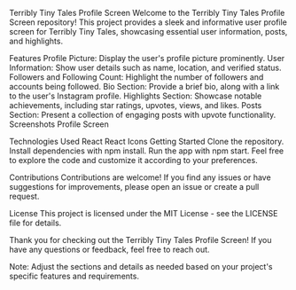 Terribly Tiny Tales Profile Screen
Welcome to the Terribly Tiny Tales Profile Screen repository! This project provides a sleek and informative user profile screen for Terribly Tiny Tales, showcasing essential user information, posts, and highlights.

Features
Profile Picture: Display the user's profile picture prominently.
User Information: Show user details such as name, location, and verified status.
Followers and Following Count: Highlight the number of followers and accounts being followed.
Bio Section: Provide a brief bio, along with a link to the user's Instagram profile.
Highlights Section: Showcase notable achievements, including star ratings, upvotes, views, and likes.
Posts Section: Present a collection of engaging posts with upvote functionality.
Screenshots
Profile Screen

Technologies Used
React
React Icons
Getting Started
Clone the repository.
Install dependencies with npm install.
Run the app with npm start.
Feel free to explore the code and customize it according to your preferences.

Contributions
Contributions are welcome! If you find any issues or have suggestions for improvements, please open an issue or create a pull request.

License
This project is licensed under the MIT License - see the LICENSE file for details.

Thank you for checking out the Terribly Tiny Tales Profile Screen! If you have any questions or feedback, feel free to reach out.

Note: Adjust the sections and details as needed based on your project's specific features and requirements.
